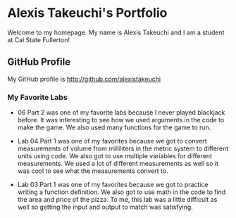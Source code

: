 # Alexis Takeuchi's Portfolio 

Welcome to my homepage. My name is Alexis Takeuchi and I am a student at Cal State Fullerton!

## GitHub Profile 

My GitHub profile is http://github.com/alexistakeuchi 

### My Favorite Labs 

* 06 Part 2 was one of my favorite labs because I never played blackjack before. It was interesting to see how we used arguments in the code to make the game. We also used many functions for the game to run. 

* Lab 04 Part 1 was one of my favorites because we got to convert measurements of volume from milliliters in the metric system to different units using code. We also got to use multiple variables for different measurements. We used a lot of different measurements as well so it was cool to see what the measurements convert to. 

* Lab 03 Part 1 was one of my favorites because we got to practice writing a function definition. We also got to use math in the code to find the area and price of the pizza. To me, this lab was a little difficult as well so getting the input and output to match was satisfying. 
